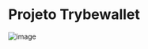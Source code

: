 # Projeto Trybewallet

![image](https://user-images.githubusercontent.com/64482847/218309267-58fbfac9-2afa-44ed-9a4d-65f127e28870.png)
